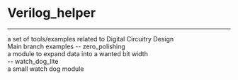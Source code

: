 # Verilog_helper
-----------------------------------------------------------------------
a set of tools/examples related to Digital Circuitry Design  
Main branch
examples
    --  zero_polishing  
        a module to expand data into a wanted bit width  
    --  watch_dog_lite  
        a small watch dog module  
        
